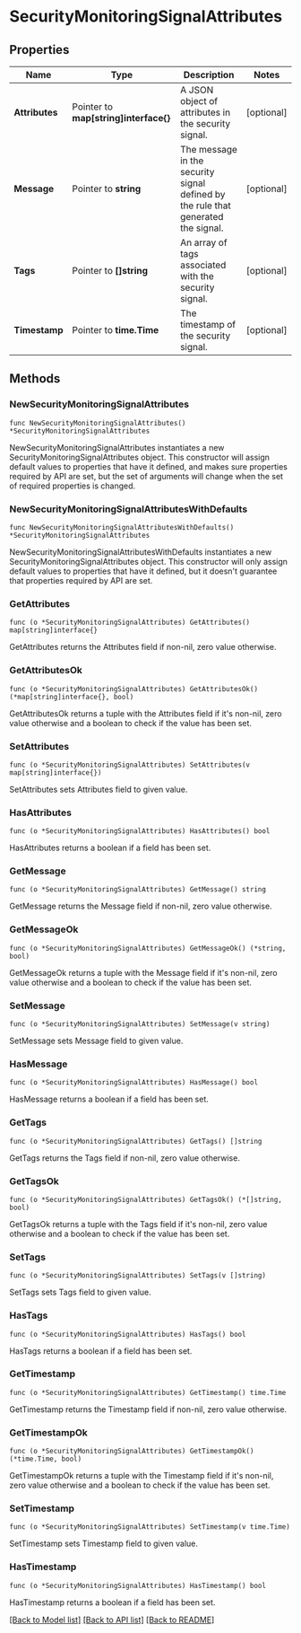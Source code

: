 # SecurityMonitoringSignalAttributes

## Properties

| Name           | Type                                  | Description                                                                       | Notes      |
| -------------- | ------------------------------------- | --------------------------------------------------------------------------------- | ---------- |
| **Attributes** | Pointer to **map[string]interface{}** | A JSON object of attributes in the security signal.                               | [optional] |
| **Message**    | Pointer to **string**                 | The message in the security signal defined by the rule that generated the signal. | [optional] |
| **Tags**       | Pointer to **[]string**               | An array of tags associated with the security signal.                             | [optional] |
| **Timestamp**  | Pointer to **time.Time**              | The timestamp of the security signal.                                             | [optional] |

## Methods

### NewSecurityMonitoringSignalAttributes

`func NewSecurityMonitoringSignalAttributes() *SecurityMonitoringSignalAttributes`

NewSecurityMonitoringSignalAttributes instantiates a new SecurityMonitoringSignalAttributes object.
This constructor will assign default values to properties that have it defined,
and makes sure properties required by API are set, but the set of arguments
will change when the set of required properties is changed.

### NewSecurityMonitoringSignalAttributesWithDefaults

`func NewSecurityMonitoringSignalAttributesWithDefaults() *SecurityMonitoringSignalAttributes`

NewSecurityMonitoringSignalAttributesWithDefaults instantiates a new SecurityMonitoringSignalAttributes object.
This constructor will only assign default values to properties that have it defined,
but it doesn't guarantee that properties required by API are set.

### GetAttributes

`func (o *SecurityMonitoringSignalAttributes) GetAttributes() map[string]interface{}`

GetAttributes returns the Attributes field if non-nil, zero value otherwise.

### GetAttributesOk

`func (o *SecurityMonitoringSignalAttributes) GetAttributesOk() (*map[string]interface{}, bool)`

GetAttributesOk returns a tuple with the Attributes field if it's non-nil, zero value otherwise
and a boolean to check if the value has been set.

### SetAttributes

`func (o *SecurityMonitoringSignalAttributes) SetAttributes(v map[string]interface{})`

SetAttributes sets Attributes field to given value.

### HasAttributes

`func (o *SecurityMonitoringSignalAttributes) HasAttributes() bool`

HasAttributes returns a boolean if a field has been set.

### GetMessage

`func (o *SecurityMonitoringSignalAttributes) GetMessage() string`

GetMessage returns the Message field if non-nil, zero value otherwise.

### GetMessageOk

`func (o *SecurityMonitoringSignalAttributes) GetMessageOk() (*string, bool)`

GetMessageOk returns a tuple with the Message field if it's non-nil, zero value otherwise
and a boolean to check if the value has been set.

### SetMessage

`func (o *SecurityMonitoringSignalAttributes) SetMessage(v string)`

SetMessage sets Message field to given value.

### HasMessage

`func (o *SecurityMonitoringSignalAttributes) HasMessage() bool`

HasMessage returns a boolean if a field has been set.

### GetTags

`func (o *SecurityMonitoringSignalAttributes) GetTags() []string`

GetTags returns the Tags field if non-nil, zero value otherwise.

### GetTagsOk

`func (o *SecurityMonitoringSignalAttributes) GetTagsOk() (*[]string, bool)`

GetTagsOk returns a tuple with the Tags field if it's non-nil, zero value otherwise
and a boolean to check if the value has been set.

### SetTags

`func (o *SecurityMonitoringSignalAttributes) SetTags(v []string)`

SetTags sets Tags field to given value.

### HasTags

`func (o *SecurityMonitoringSignalAttributes) HasTags() bool`

HasTags returns a boolean if a field has been set.

### GetTimestamp

`func (o *SecurityMonitoringSignalAttributes) GetTimestamp() time.Time`

GetTimestamp returns the Timestamp field if non-nil, zero value otherwise.

### GetTimestampOk

`func (o *SecurityMonitoringSignalAttributes) GetTimestampOk() (*time.Time, bool)`

GetTimestampOk returns a tuple with the Timestamp field if it's non-nil, zero value otherwise
and a boolean to check if the value has been set.

### SetTimestamp

`func (o *SecurityMonitoringSignalAttributes) SetTimestamp(v time.Time)`

SetTimestamp sets Timestamp field to given value.

### HasTimestamp

`func (o *SecurityMonitoringSignalAttributes) HasTimestamp() bool`

HasTimestamp returns a boolean if a field has been set.

[[Back to Model list]](../README.md#documentation-for-models) [[Back to API list]](../README.md#documentation-for-api-endpoints) [[Back to README]](../README.md)
